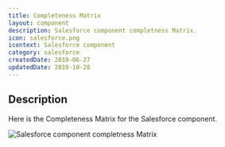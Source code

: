 ```yaml
---
title: Completeness Matrix
layout: component
description: Salesforce component completness Matrix.
icon: salesforce.png
icontext: Salesforce component
category: salesforce
createdDate: 2019-06-27
updatedDate: 2019-10-28
---
```


## Description

Here is the Completeness Matrix for the Salesforce component.

![Salesforce component completness Matrix](https://user-images.githubusercontent.com/36419533/51548396-e80f5480-1e70-11e9-96d4-afaf697dd694.png)

